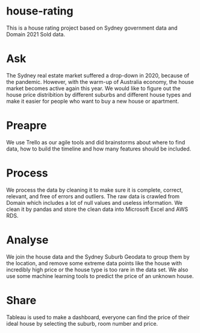 # house-rating
This is a house rating project based on Sydney government data and Domain 2021 Sold data.


# Ask
The Sydney real estate market suffered a drop-down in 2020, because of the pandemic. However, with the warm-up of Australia economy, the house market becomes active again this year.
We would like to figure out the house price distribition by different suburbs and different house types and make it easier for people who want to buy a new house or apartment.

# Preapre 
We use Trello as our agile tools and did brainstorms about where to find data, how to build the timeline and how many features should be included.

# Process
We process the data by cleaning it to make sure it is complete, correct, relevant, and free of errors and outliers. The raw data is crawled from Domain which includes a lot of null values and useless
information. We clean it by pandas and store the clean data into Microsoft Excel and AWS RDS.

# Analyse
We join the house data and the Sydney Suburb Geodata to group them by the location, and remove some extreme data points like the house with incredibly high price or the house type is too rare in the data set.
We also use some machine learning tools to predict the price of an unknown house.

# Share
Tableau is used to make a dashboard, everyone can find the price of their ideal house by selecting the suburb, room number and price.


